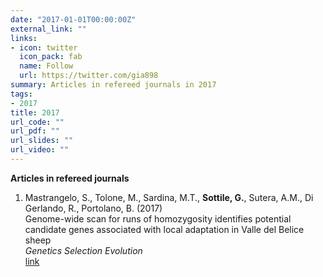 ```yaml
---
date: "2017-01-01T00:00:00Z"
external_link: ""
links:
- icon: twitter
  icon_pack: fab
  name: Follow
  url: https://twitter.com/gia898
summary: Articles in refereed journals in 2017
tags:
- 2017
title: 2017
url_code: ""
url_pdf: ""
url_slides: ""
url_video: ""
---
```


**Articles in refereed journals**  
1. Mastrangelo, S., Tolone, M., Sardina, M.T., **Sottile, G.**, Sutera, A.M., Di Gerlando, R., Portolano, B. (2017)   
Genome-wide scan for runs of homozygosity identifies potential candidate genes associated with local adaptation in Valle del Belice sheep    
*Genetics Selection Evolution*      
[link](https://gsejournal.biomedcentral.com/articles/10.1186/s12711-017-0360-z)

